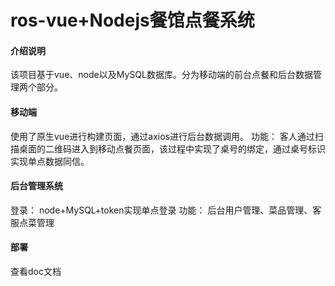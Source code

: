 # ros-vue+Nodejs餐馆点餐系统
#### 介绍说明
该项目基于vue、node以及MySQL数据库。分为移动端的前台点餐和后台数据管理两个部分。
#### 移动端
使用了原生vue进行构建页面，通过axios进行后台数据调用。
功能： 客人通过扫描桌面的二维码进入到移动点餐页面，该过程中实现了桌号的绑定，通过桌号标识实现单点数据同信。
#### 后台管理系统
登录： node+MySQL+token实现单点登录
功能： 后台用户管理、菜品管理、客服点菜管理
#### 部署
查看doc文档
